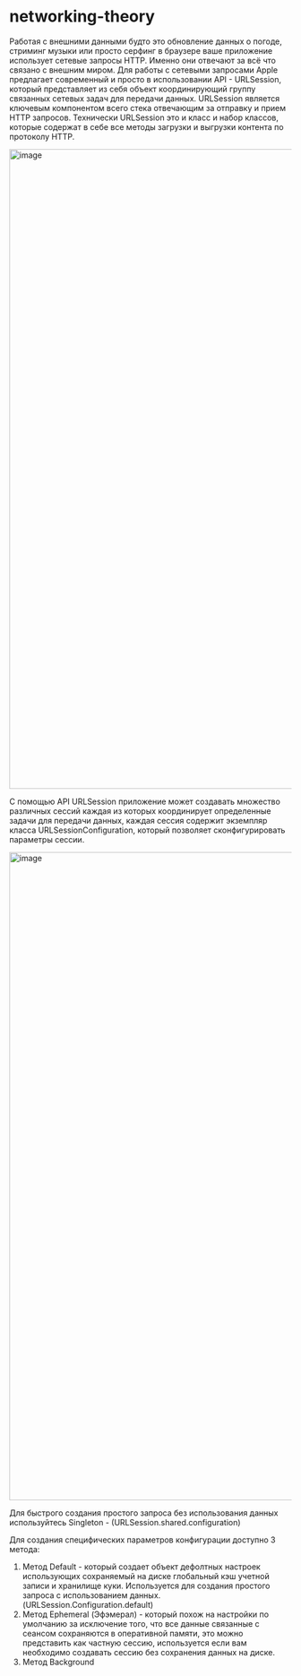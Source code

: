 # networking-theory

Работая с внешними данными будто это обновление данных о погоде, стриминг музыки или просто серфинг в браузере ваше приложение использует сетевые запросы HTTP. Именно они отвечают за всё что связано с внешним миром. Для работы с сетевыми запросами Apple предлагает современный и просто в использовании API - URLSession, который представляет из себя объект координирующий группу связанных сетевых задач для передачи данных. URLSession является ключевым компонентом всего стека отвечающим за отправку и прием HTTP запросов. Технически URLSession это и класс и набор классов, которые содержат в себе все методы загрузки и выгрузки контента по протоколу HTTP. 

<img width="1142" alt="image" src="https://user-images.githubusercontent.com/55939234/167616856-e5db1717-d5b4-418a-a672-9c99fd64f182.png">


С помощью API URLSession приложение может создавать множество различных сессий каждая из которых координирует определенные задачи для передачи данных, каждая сессия содержит экземпляр класса URLSessionConfiguration, который позволяет сконфигурировать параметры сессии. 

<img width="1157" alt="image" src="https://user-images.githubusercontent.com/55939234/167617238-e9e6b896-986e-43b0-985f-82a33e9dde7a.png">

Для быстрого создания простого запроса без использования данных используйтесь Singleton - (URLSession.shared.configuration)

Для создания специфических параметров конфигурации доступно 3 метода: 
1. Метод Default - который создает объект дефолтных настроек использующих сохраняемый на диске глобальный кэш учетной записи и хранилище куки. Используется для создания простого запроса с использованием данных. (URLSession.Configuration.default)
2. Метод Ephemeral (Эфэмерал) - который похож на настройки по умолчанию за исключение того, что все данные связанные с сеансом сохраняются в оперативной памяти, это можно представить как частную сессию, используется если вам необходимо создавать сессию без сохранения данных на диске.
3. Метод Background
